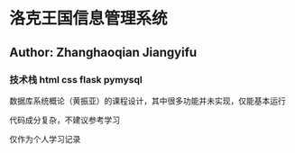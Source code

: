 
# 洛克王国信息管理系统

## Author: Zhanghaoqian Jiangyifu

### 技术栈 html css flask pymysql

数据库系统概论（黄振亚）的课程设计，其中很多功能并未实现，仅能基本运行

代码成分复杂，不建议参考学习

仅作为个人学习记录
